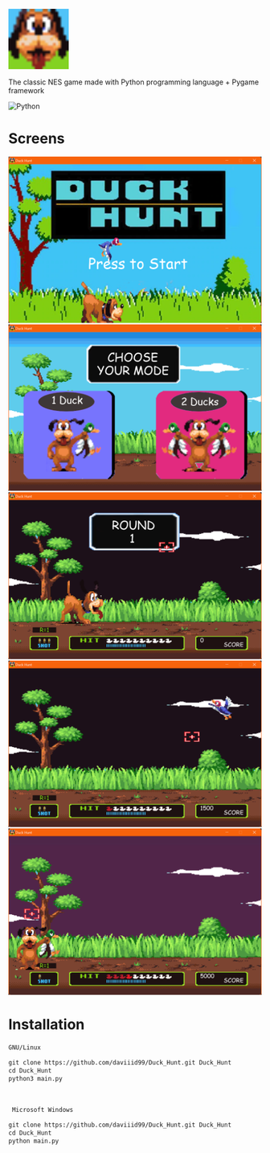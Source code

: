 <img src = "assets/logo/logo.png" height="120" width="120">  <br/>

The classic NES game made with Python programming language + Pygame framework

![Python](https://img.shields.io/badge/python-3670A0?style=for-the-badge&logo=python&logoColor=ffdd54) 
<br/>

# Screens

<img src="screens/screen.png">
<img src="screens/screen_2.png">
<img src="screens/screen_3.png">
<img src="screens/screen_4.png">
<img src="screens/screen_5.png">

<br/>


# Installation

```GNU/Linux ```
```
git clone https://github.com/daviiid99/Duck_Hunt.git Duck_Hunt
cd Duck_Hunt
python3 main.py
```
<br/>

``` Microsoft Windows```
```
git clone https://github.com/daviiid99/Duck_Hunt.git Duck_Hunt
cd Duck_Hunt
python main.py
```
